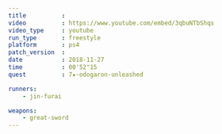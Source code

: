 ```yaml
---
title          :
video          : https://www.youtube.com/embed/3qbuNTbShqs
video_type     : youtube
run_type       : freestyle
platform       : ps4
patch_version  :
date           : 2018-11-27
time           : 00'52"15
quest          : 7★-odogaron-unleashed

runners:
    - jin-furai

weapons:
    - great-sword
---
```

